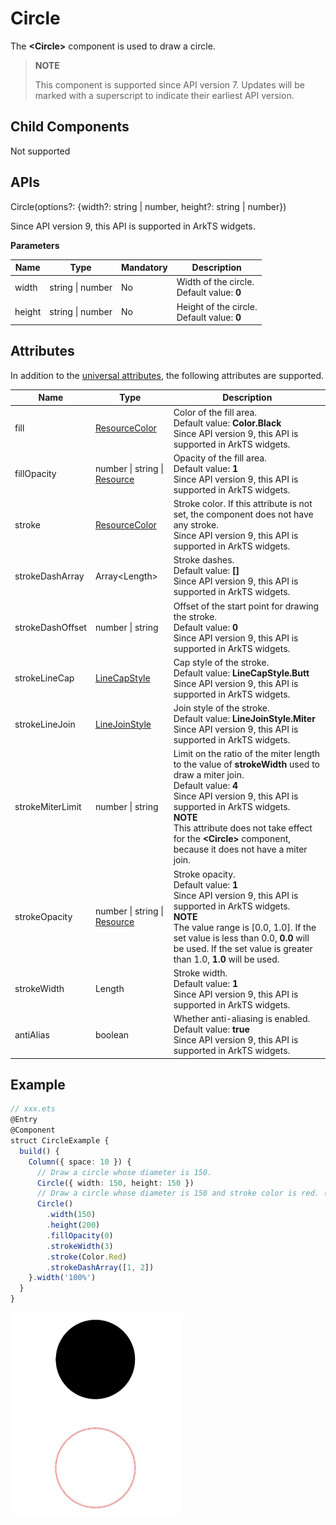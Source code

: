 # Circle

 The **\<Circle>** component is used to draw a circle.

>  **NOTE**
>
>  This component is supported since API version 7. Updates will be marked with a superscript to indicate their earliest API version.


## Child Components

Not supported


## APIs

Circle(options?: {width?: string | number, height?: string | number})

Since API version 9, this API is supported in ArkTS widgets.

**Parameters**

| Name| Type| Mandatory| Description|
| -------- | -------- | -------- | -------- |
| width | string \| number | No| Width of the circle.<br>Default value: **0**|
| height | string \| number | No| Height of the circle.<br>Default value: **0**|

## Attributes

In addition to the [universal attributes](ts-universal-attributes-size.md), the following attributes are supported.

| Name| Type| Description|
| -------- | -------- | -------- |
| fill | [ResourceColor](ts-types.md) | Color of the fill area.<br>Default value: **Color.Black**<br>Since API version 9, this API is supported in ArkTS widgets.|
| fillOpacity | number \| string \| [Resource](ts-types.md#resource)| Opacity of the fill area.<br>Default value: **1**<br>Since API version 9, this API is supported in ArkTS widgets.|
| stroke | [ResourceColor](ts-types.md) | Stroke color. If this attribute is not set, the component does not have any stroke.<br>Since API version 9, this API is supported in ArkTS widgets.|
| strokeDashArray | Array&lt;Length&gt; | Stroke dashes.<br>Default value: **[]**<br>Since API version 9, this API is supported in ArkTS widgets.|
| strokeDashOffset | number \| string  | Offset of the start point for drawing the stroke.<br>Default value: **0**<br>Since API version 9, this API is supported in ArkTS widgets.|
| strokeLineCap | [LineCapStyle](ts-appendix-enums.md#linecapstyle) | Cap style of the stroke.<br>Default value: **LineCapStyle.Butt**<br>Since API version 9, this API is supported in ArkTS widgets.|
| strokeLineJoin | [LineJoinStyle](ts-appendix-enums.md#linejoinstyle) | Join style of the stroke.<br>Default value: **LineJoinStyle.Miter**<br>Since API version 9, this API is supported in ArkTS widgets.|
| strokeMiterLimit | number \| string | Limit on the ratio of the miter length to the value of **strokeWidth** used to draw a miter join.<br>Default value: **4**<br>Since API version 9, this API is supported in ArkTS widgets.<br>**NOTE**<br>This attribute does not take effect for the **\<Circle>** component, because it does not have a miter join.|
| strokeOpacity | number \| string \| [Resource](ts-types.md#resource)| Stroke opacity.<br>Default value: **1**<br>Since API version 9, this API is supported in ArkTS widgets.<br>**NOTE**<br>The value range is [0.0, 1.0]. If the set value is less than 0.0, **0.0** will be used. If the set value is greater than 1.0, **1.0** will be used.|
| strokeWidth | Length | Stroke width.<br>Default value: **1**<br>Since API version 9, this API is supported in ArkTS widgets.|
| antiAlias | boolean | Whether anti-aliasing is enabled.<br>Default value: **true**<br>Since API version 9, this API is supported in ArkTS widgets.|


## Example

```ts
// xxx.ets
@Entry
@Component
struct CircleExample {
  build() {
    Column({ space: 10 }) {
      // Draw a circle whose diameter is 150.
      Circle({ width: 150, height: 150 })
      // Draw a circle whose diameter is 150 and stroke color is red. (If the width and height values are different, the smaller value will be used as the diameter.)
      Circle()
        .width(150)
        .height(200)
        .fillOpacity(0)
        .strokeWidth(3)
        .stroke(Color.Red)
        .strokeDashArray([1, 2])
    }.width('100%')
  }
}
```

![en-us_image_0000001219744191](figures/en-us_image_0000001219744191.png)
